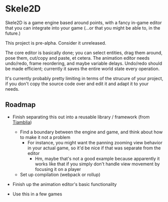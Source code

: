 # Skele2D

Skele2D is a game engine based around points, with a fancy in-game editor that you can integrate into your game
(...or that you might be able to, in the future.)

This project is pre-alpha. Consider it unreleased.

The core editor is basically done; you can select entities, drag them around, pose them, cut/copy and paste, et cetera.
The animation editor needs undo/redo, frame reordering, and maybe variable delays.
Undo/redo should be made efficient; currently it saves the entire world state every operation.

It's currently probably pretty limiting in terms of the strucure of your project,
if you don't copy the source code over and edit it and adapt it to your needs.

## Roadmap

* Finish separating this out into a reusable library / framework (from [Tiamblia](https://github.com/1j01/tiamblia-game))
	* Find a boundary between the engine and game, and think about how to make it not a problem
		* For instance, you might want the panning zooming view behavior in your actual game, so it'd be nice if that was separate from the editor
			* Hm, maybe that's not a good example because apparently it works like that if you simply don't handle view movement by focusing it on a player
	* Set up compilation (webpack or rollup)

* Finish up the animation editor's basic functionality

* Use this in a few games
